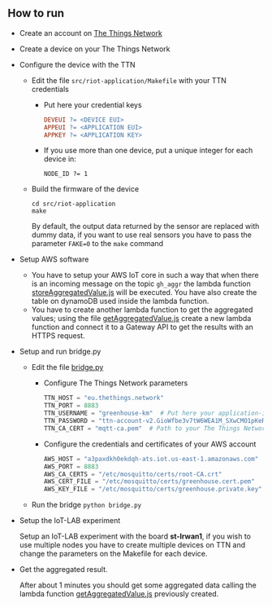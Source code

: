 ## How to run

- Create an account on [The Things Network](https://www.thethingsnetwork.org/)

- Create a device on your The Things Network

- Configure the device with the TTN

  - Edit the file `src/riot-application/Makefile` with your TTN credentials

    - Put here your credential keys

      ```makefile
      DEVEUI ?= <DEVICE EUI>
      APPEUI ?= <APPLICATION EUI>
      APPKEY ?= <APPLICATION KEY>
      ```

    - If you use more than one device, put a unique integer for each device in:

      ```
      NODE_ID ?= 1
      ```

  - Build the firmware of the device

    ```
    cd src/riot-application
    make
    ```
    By default, the output data returned by the sensor are replaced with dummy data, if you want to use real sensors
    you have to pass the parameter `FAKE=0` to the `make` command
    

- Setup AWS software

  - You have to setup your AWS IoT core in such a way that when there is an incoming message on the topic `gh_aggr` the lambda function [storeAggregatedValue.js](../../src/AWS/lambda%20functions/storeAggregatedValue.js) will be executed. You have also create the table on dynamoDB used inside the lambda function.
  - You have to create another lambda function to get the aggregated values; using the file [getAggregatedValue.js](../../src/AWS/lambda%20functions/getAggregatedValue.js) create a new lambda function and connect it to a Gateway API to get the results with an HTTPS request.

- Setup and run bridge.py 

  - Edit the file [bridge.py](../../src/EdgeSoftware/bridge.py)

    - Configure The Things Network parameters
  
      ```python
      TTN_HOST = "eu.thethings.network"
      TTN_PORT = 8883
      TTN_USERNAME = "greenhouse-km"  # Put here your application-id
      TTN_PASSWORD = "ttn-account-v2.GioWfbe3v7tW6WEA1M_SXwCMO1pKeRMRc3dmPQc0pco"  # Put here your application process key
      TTN_CA_CERT = "mqtt-ca.pem"  # Path to your The Things Network CA
      ```

    - Configure the credentials and certificates of your AWS account
  
      ```python
      AWS_HOST = "a3paxdkh0ekdqh-ats.iot.us-east-1.amazonaws.com"  # AWS endpoint
      AWS_PORT = 8883
      AWS_CA_CERTS = "/etc/mosquitto/certs/root-CA.crt"
      AWS_CERT_FILE = "/etc/mosquitto/certs/greenhouse.cert.pem"
      AWS_KEY_FILE = "/etc/mosquitto/certs/greenhouse.private.key"
      ```
  
  - Run the bridge
    `python bridge.py`

- Setup the IoT-LAB experiment

  Setup an IoT-LAB experiment with the board **st-lrwan1**, if you wish to use multiple nodes you have to create multiple devices on TTN and change the parameters on the Makefile for each device.

- Get the aggregated result.

  After about 1 minutes you should get some aggregated data calling the lambda function [getAggregatedValue.js](../../src/AWS/lambda%20functions/getAggregatedValue.js) previously created.

